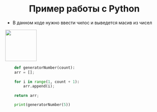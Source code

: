<h1 align="center">Пример работы с Python</h1>
<ul>
    <li>В данном коде нужно ввести чилос и выведется масив из чисел</li>
</ul>

<img src="https://encrypted-tbn0.gstatic.com/images?q=tbn:ANd9GcSqXDLqIQoEeMb2QzO_CGQkr85wOX75Zgcjeg&s" width="100" height="100">

```python
    def generatorNumber(count):
    arr = [];
    
    for i in range(1, count + 1):
        arr.append(i);
        
    return arr;

    print(generatorNumber(5))
```